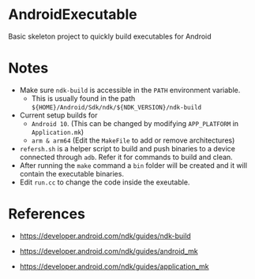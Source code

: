 # AndroidExecutable
Basic skeleton project to quickly build executables for Android

# Notes

- Make sure `ndk-build` is accessible in the `PATH` environment variable.
    - This is usually found in the path `${HOME}/Android/Sdk/ndk/${NDK_VERSION}/ndk-build`
- Current setup builds for 
    - `Android 10`. (This can be changed by modifying `APP_PLATFORM` in `Application.mk`)
    - `arm & arm64` (Edit the `MakeFile` to add or remove architectures)
- `refersh.sh` is a helper script to build and push binaries to a device connected through `adb`. Refer it for commands to build and clean.
- After running the `make` command a `bin` folder will be created and it will  contain the executable binaries.
- Edit `run.cc` to change the code inside the exeutable.

# References

- https://developer.android.com/ndk/guides/ndk-build

- https://developer.android.com/ndk/guides/android_mk

- https://developer.android.com/ndk/guides/application_mk
 
